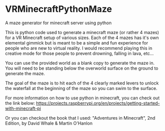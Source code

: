 # VRMinecraftPythonMaze
A maze generator for minecraft server using python

This is python code used to generate a minecraft maze (or rather 4 mazes) for a VR Minecraft setup of various sizes.  Each of the 4 mazes has it's own elemental gimmick but is meant to be a simple and fun experience for people who are new to virtual reality.  I would recommend playing this in creative mode for those people to prevent drowning, falling in lava, etc...

You can use the provided world as a blank copy to generate the maze in.  You will need to be standing below the overworld surface on the ground to generate the maze.

The goal of the maze is to hit each of the 4 clearly marked levers to unlock the waterfall at the beginning of the maze so you can swim to the surface.

For more information on how to use python in minecraft, you can check out the link below:
https://projects.raspberrypi.org/en/projects/getting-started-with-minecraft-pi

Or you can checkout the book that I used: "Adventures in Minecraft", 2nd Edition, by David Whale & Martin O'Hanlon
